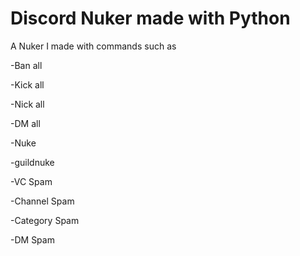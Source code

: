 # Discord Nuker made with Python

A Nuker I made with commands such as


-Ban all

-Kick all

-Nick all

-DM all

-Nuke

-guildnuke

-VC Spam

-Channel Spam

-Category Spam 

-DM Spam
